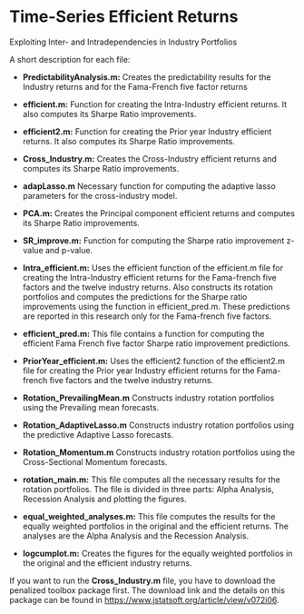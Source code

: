 # Time-Series Efficient Returns
Exploiting Inter- and Intradependencies in Industry Portfolios

A short description for each file:

* **PredictabilityAnalysis.m:**
Creates the predictability results for the Industry returns and for the Fama-French five factor returns

* **efficient.m:**
Function for creating the Intra-Industry efficient returns. It also computes its Sharpe Ratio improvements.

* **efficient2.m:**
Function for creating the Prior year Industry efficient returns. It also computes its Sharpe Ratio improvements.

* **Cross\_Industry.m:**
Creates the Cross-Industry efficient returns and computes its Sharpe Ratio improvements.

* **adapLasso.m**
Necessary function for computing the adaptive lasso parameters for the cross-industry model.

* **PCA.m:**
Creates the Principal component efficient returns and computes its Sharpe Ratio improvements.

* **SR\_improve.m:**
Function for computing the Sharpe ratio improvement z-value and p-value.

* **Intra\_efficient.m:**
Uses the efficient function of the efficient.m file for creating the Intra-Industry efficient returns for the Fama-french five factors and the twelve industry returns. Also constructs its rotation portfolios and computes the predictions for the Sharpe ratio improvements using the function in efficient\_pred.m. These predictions are reported in this research only for the Fama-french five factors.

* **efficient\_pred.m:**
This file contains a function for computing the efficient Fama French five factor Sharpe ratio improvement predictions.

* **PriorYear\_efficient.m:**
Uses the efficient2 function of the efficient2.m file for creating the Prior year Industry efficient returns for the Fama-french five factors and the twelve industry returns.

* **Rotation\_PrevailingMean.m**
Constructs industry rotation portfolios using the Prevailing mean forecasts.

* **Rotation\_AdaptiveLasso.m**
Constructs industry rotation portfolios using the predictive Adaptive Lasso forecasts.

* **Rotation\_Momentum.m**
Constructs industry rotation portfolios using the Cross-Sectional Momentum forecasts.

* **rotation\_main.m:**
This file computes all the necessary results for the rotation portfolios. The file is divided in three parts: Alpha Analysis, Recession Analysis and plotting the figures.

* **equal\_weighted\_analyses.m:**
This file computes the results for the equally weighted portfolios in the original and the efficient returns. The analyses are the Alpha Analysis and the Recession Analysis.

* **logcumplot.m:**
Creates the figures for the equally weighted portfolios in the original and the efficient industry returns.
  
If you want to run the **Cross\_Industry.m** file, you have to download the penalized toolbox package first. The download link and the details on this package can be found in https://www.jstatsoft.org/article/view/v072i06. 
